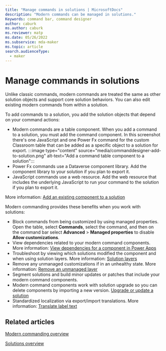 ```yaml
---
title: "Manage commands in solutions | MicrosoftDocs"
description: "Modern commands can be managed in solutions."
Keywords: command bar, command designer
author: caburk
ms.author: caburk
ms.reviewer: matp
ms.date: 05/26/2022
ms.subservice: mda-maker
ms.topic: article
search.audienceType: 
  - maker
---
```


# Manage commands in solutions

Unlike classic commands, modern commands are treated the same as other solution objects and support core solution behaviors. You can also edit existing modern commands from within a solution.

To add commands to a solution, you add the solution objects that depend on your command actions:

- Modern commands are a table component. When you add a command to a solution, you must add the command component. In this screenshot there's one JavaScript and one Power Fx command for the custom Classroom table that can be added as a specific object to a solution for export.
   :::image type="content" source="media/commanddesigner-add-to-solution.png" alt-text="Add a command table component to a solution":::
- Power Fx commands use a Dataverse component library. Add the component library to your solution if you plan to export it.
- JavaScript commands use a web resource. Add the web resource that includes the underlying JavaScript to run your command to the solution if you plan to export it.

More information: [Add an existing component to a solution](../data-platform/create-solution.md#add-an-existing-component-to-a-solution)

Modern commanding provides these benefits when you work with solutions:

- Block commands from being customized by using managed properties. Open the table, select **Commands**, select the command, and then on the command bar select **Advanced** > **Managed properties** to disable **Allow customizations**.
- View dependencies related to your modern command components. More information: [View dependencies for a component in Power Apps](../data-platform/view-component-dependencies.md)
- Troubleshoot by viewing which solutions modified the component and when using solution layers. More information: [Solution layers](../data-platform/solution-layers.md)
- Remove any unmanaged customizations if in an unhealthy state. More information: [Remove an unmanaged layer](../data-platform/solution-layers.md#remove-an-unmanaged-layer)
- Segment solutions and build minor updates or patches that include your modern command components.
- Modern command components work with solution upgrade so you can delete components by importing a new version. [Upgrade or update a solution](../data-platform/update-solutions.md)
- Standardized localization via export/import translations. More information: [Translate label text](../data-platform/translate-entity-label-text.md)

## Related articles

[Modern commanding overview](command-designer-overview.md)

[Solutions overview](../data-platform/solutions-overview.md)
